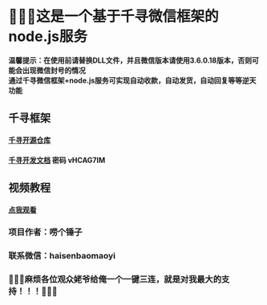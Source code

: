 # &#x1F308;&#x1F308;&#x1F308;这是一个基于千寻微信框架的node.js服务
**温馨提示：在使用前请替换DLL文件，并且微信版本请使用3.6.0.18版本，否则可能会出现微信封号的情况**<br /> 
**通过千寻微信框架+node.js服务可实现自动收款，自动发货，自动回复等等逆天功能**
## 千寻框架
#### [千寻开源仓库](https://gitee.com/ai-chen-qi/pc-v-hook-http-api)
#### [千寻开发文档](https://www.apifox.cn/apidoc/shared-af49a169-8b5c-4137-a5ea-723a10e8e794/doc-1046131) 密码 vHCAG7IM
## 视频教程
#### [点我观看](https://www.bilibili.com/video/BV1a24y127p3/?vd_source=48c35e24d7b261232941dea99e1ec1d0)

### 项目作者：唠个锤子
### 联系微信：haisenbaomaoyi


### &#x1F353;&#x1F353;&#x1F353;麻烦各位观众姥爷给俺一个一键三连，就是对我最大的支持！！！&#x1F353;&#x1F353;&#x1F353;

